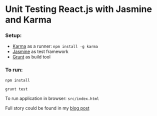 # Unit Testing React.js with Jasmine and Karma

### Setup:


- [Karma](http://karma-runner.github.io/) as a runner:
    `npm install -g karma`
- [Jasmine](http://pivotal.github.io/jasmine/) as test framework
- [Grunt](http://gruntjs.com/) as build tool



### To run:

`npm install`

`grunt test`

To run application in browser:
`src/index.html`

Full story could be found in my [blog post](http://myshareoftech.com/2013/12/unit-testing-react-dot-js-with-jasmine-and-karma.html)
